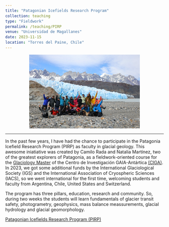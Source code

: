 ```yaml
---
title: "Patagonian Icefields Research Program"
collection: teaching
type: "Fieldwork"
permalink: /teaching/PIRP
venue: "Universidad de Magallanes"
date: 2023-11-15
location: "Torres del Paine, Chile"
---
```


<div style="text-align: center;"> 
    <img src="/images/PIRP.jpg" alt="2023" style="width:70%; height:auto;">
</div>

---
In the past few years, I have had the chance to participate in the Patagonia Icefield Research Program (PIRP) as faculty in glacial geology. This awesome iniatiative was created by Camilo Rada and Natalia Martínez, two of the greatest explorers of Patagonia, as a fieldwork-oriented course for the [Glaciology Master](https://glacio.umag.cl/) of the Centro de Investigación GAIA-Antártica [(CIGA)](http://www.umag.cl/gaiaantartica/). In 2023, we got some additional funds by the International Glaciological Society (IGS) and the International Association of Cryospheric Sciences (IACS), so we went international for the first time, welcoming students and faculty from Argentina, Chile, United States and Switzerland.

The program has three pillars, education, research and community. So, during two weeks the students will learn fundamentals of glacier transit safety, photogrametry, geophysics, mass balance meassurements, glacial hydrology and glacial geomorphology. 

[Patagonian Icefields Research Program (PIRP)](https://www.patagonianicefields.org/)
